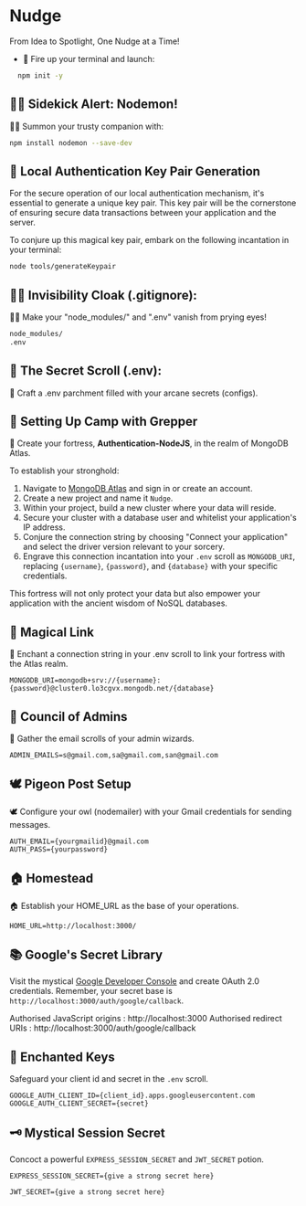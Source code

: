 # Nudge
From Idea to Spotlight, One Nudge at a Time!

- 🚀 Fire up your terminal and launch:
```bash
  npm init -y
```

## 🧙‍♂️ Sidekick Alert: Nodemon!
🧙‍♂️ Summon your trusty companion with:

```bash
npm install nodemon --save-dev
```

## 🔐 Local Authentication Key Pair Generation

For the secure operation of our local authentication mechanism, it's essential to generate a unique key pair. This key pair will be the cornerstone of ensuring secure data transactions between your application and the server.

To conjure up this magical key pair, embark on the following incantation in your terminal:

```bash
node tools/generateKeypair
```


## 🧙‍♀️ Invisibility Cloak (.gitignore):
🧙‍♀️ Make your "node_modules/" and ".env" vanish from prying eyes!

  ```bash
node_modules/
.env
```

## 📜 The Secret Scroll (.env):
📜 Craft a .env parchment filled with your arcane secrets (configs).


## 🏰 Setting Up Camp with Grepper
🏰 Create your fortress, **Authentication-NodeJS**, in the realm of MongoDB Atlas.

To establish your stronghold:
1. Navigate to [MongoDB Atlas](https://www.mongodb.com/cloud/atlas) and sign in or create an account.
2. Create a new project and name it `Nudge`.
3. Within your project, build a new cluster where your data will reside.
4. Secure your cluster with a database user and whitelist your application's IP address.
5. Conjure the connection string by choosing "Connect your application" and select the driver version relevant to your sorcery.
6. Engrave this connection incantation into your `.env` scroll as `MONGODB_URI`, replacing `{username}`, `{password}`, and `{database}` with your specific credentials.

This fortress will not only protect your data but also empower your application with the ancient wisdom of NoSQL databases.


## 🔗 Magical Link

🔗 Enchant a connection string in your .env scroll to link your fortress with the Atlas realm.

```plaintext
MONGODB_URI=mongodb+srv://{username}:{password}@cluster0.lo3cgvx.mongodb.net/{database}
```

## 📧 Council of Admins

📧 Gather the email scrolls of your admin wizards.

```plaintext
ADMIN_EMAILS=s@gmail.com,sa@gmail.com,san@gmail.com
```

## 🕊️ Pigeon Post Setup

🕊️ Configure your owl (nodemailer) with your Gmail credentials for sending messages.

```plaintext
AUTH_EMAIL={yourgmailid}@gmail.com
AUTH_PASS={yourpassword}
```

## 🏠 Homestead

🏠 Establish your HOME_URL as the base of your operations.

```plaintext
HOME_URL=http://localhost:3000/
```

## 📚 Google's Secret Library

Visit the mystical [Google Developer Console](https://console.developers.google.com/) and create OAuth 2.0 credentials. Remember, your secret base is `http://localhost:3000/auth/google/callback`.

Authorised JavaScript origins : http://localhost:3000
Authorised redirect URIs : http://localhost:3000/auth/google/callback


## 🔑 Enchanted Keys

Safeguard your client id and secret in the `.env` scroll.

```plaintext
GOOGLE_AUTH_CLIENT_ID={client_id}.apps.googleusercontent.com
GOOGLE_AUTH_CLIENT_SECRET={secret}
```


## 🗝️ Mystical Session Secret

Concoct a powerful `EXPRESS_SESSION_SECRET` and `JWT_SECRET` potion.

```plaintext
EXPRESS_SESSION_SECRET={give a strong secret here}

JWT_SECRET={give a strong secret here}
```

